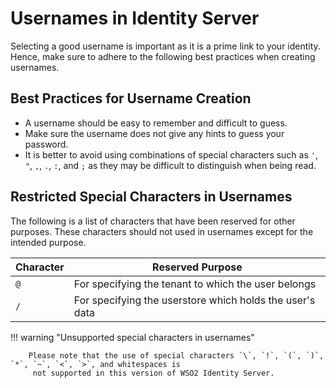 # Usernames in Identity Server

Selecting a good username is important as it is a prime link to your identity. Hence, make sure to adhere to
 the following best practices when creating usernames.
 
## Best Practices for Username Creation

- A username should be easy to remember and difficult to guess.
- Make sure the username does not give any hints to guess your password.
- It is better to avoid using combinations of special characters such as `'`, `"`, `,`, `.`, `:`, and `;` as they may be
 difficult to distinguish when being read.

## Restricted Special Characters in Usernames

The following is a list of characters that have been reserved for other purposes. These characters should not used in
 usernames except for the intended purpose.

| Character | Reserved Purpose                                              |                         
|-----------|---------------------------------------------------------------|
| `@`       | For specifying the tenant to which the user belongs           |
| `/`       | For specifying the userstore which holds the user's data      |

!!! warning "Unsupported special characters in usernames"
                
        Please note that the use of special characters `\`, `!`, `(`, `)`, `*`, `~`, `<`, `>`, and whitespaces is
         not supported in this version of WSO2 Identity Server.
